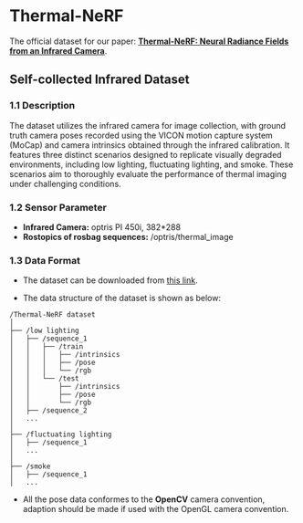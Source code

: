 # Thermal-NeRF
The official dataset for our paper: [**Thermal-NeRF: Neural Radiance Fields from an Infrared Camera**](https://arxiv.org/abs/2403.10340).
## Self-collected Infrared Dataset 
### 1.1 Description
The dataset utilizes the infrared camera for image collection, with ground truth camera poses recorded using the VICON motion capture system (MoCap) and camera intrinsics obtained through the infrared calibration. It features three distinct scenarios designed to replicate visually degraded environments, including low lighting, fluctuating lighting, and smoke. These scenarios aim to thoroughly evaluate the performance of thermal imaging under challenging conditions. 

### 1.2 Sensor Parameter
* **Infrared Camera:** optris PI 450i, 382*288
* **Rostopics of rosbag sequences:** /optris/thermal_image

### 1.3 Data Format 
- The dataset can be downloaded from [this link](https://drive.google.com/drive/folders/11Xtrd09bIzCifB1hicU9E9lgKrGXFcSB?usp=sharing).

- The data structure of the dataset is shown as below: 
```
/Thermal-NeRF dataset
│
├── /low lighting
│   ├── /sequence_1
│   │   ├── /train
│   │   │   ├── /intrinsics
│   │   │   ├── /pose
│   │   │   └── /rgb
│   │   └── /test
│   │       ├── /intrinsics
│   │       ├── /pose
│   │       └── /rgb
│   ├── /sequence_2
│   ...
│ 
├── /fluctuating lighting
│   ├── /sequence_1
│   ...
│
├── /smoke
│   ├── /sequence_1
│   ...
```
- All the pose data conformes to the **OpenCV** camera convention, adaption should be made if used with the OpenGL camera convention.
